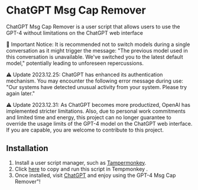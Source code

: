 # ChatGPT Msg Cap Remover

ChatGPT Msg Cap Remover is a user script that allows users to use the GPT-4 without limitations on the ChatGPT web interface

🔴 Important Notice: It is recommended not to switch models during a single conversation as it might trigger the message: "The previous model used in this conversation is unavailable. We've switched you to the latest default model," potentially leading to unforeseen repercussions.

⚠️ Update 2023.12.25: ChatGPT has enhanced its authentication mechanism. You may encounter the following error message during use: "Our systems have detected unusual activity from your system. Please try again later."

⚠️ Update 2023.12.31: As ChatGPT becomes more productized, OpenAI has implemented stricter limitations. Also, due to personal work commitments and limited time and energy, this project can no longer guarantee to override the usage limits of the GPT-4 model on the ChatGPT web interface. If you are capable, you are welcome to contribute to this project.

## Installation

1. Install a user script manager, such as [Tampermonkey](https://www.tampermonkey.net/).
2. Click [here](https://raw.githubusercontent.com/AbhiWisdom/ChatGpt-4-msg-cap-bypasser/main/uncap.js) to copy and run this script in Tempmonkey .
3. Once installed, visit [ChatGPT](https://chat.openai.com/) and enjoy using the GPT-4 Msg Cap Remover"!
